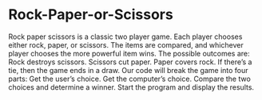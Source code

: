 # Rock-Paper-or-Scissors
Rock paper scissors is a classic two player game. Each player chooses either rock, paper, or scissors. The items are compared, and whichever player chooses the more powerful item wins.  The possible outcomes are:  Rock destroys scissors. Scissors cut paper. Paper covers rock. If there’s a tie, then the game ends in a draw. Our code will break the game into four parts:  Get the user’s choice. Get the computer’s choice. Compare the two choices and determine a winner. Start the program and display the results.
